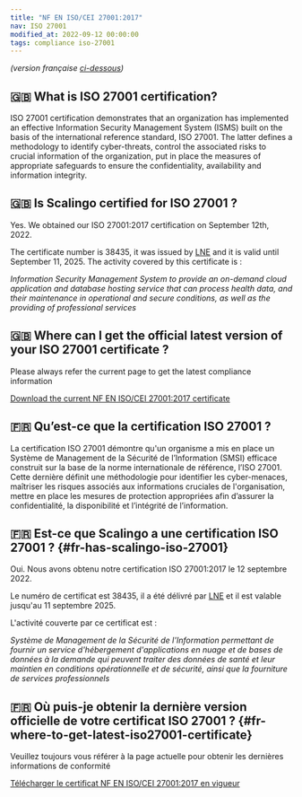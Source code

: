 ```yaml
---
title: "NF EN ISO/CEI 27001:2017"
nav: ISO 27001
modified_at: 2022-09-12 00:00:00
tags: compliance iso-27001
---
```

*(version française [ci-dessous](./2000-01-01-iso27001.md#fr-has-scalingo-iso-27001))*
## 🇬🇧 What is ISO 27001 certification?

ISO 27001 certification demonstrates that an organization has implemented an effective Information Security 
Management System (ISMS) built on the basis
of the international reference standard, ISO 27001. The latter defines a
methodology to identify cyber-threats, control the associated risks
to crucial information of the organization, put in place the measures of
appropriate safeguards to ensure the confidentiality, availability and
information integrity.
## 🇬🇧 Is Scalingo certified for ISO 27001 ?

Yes. We obtained our ISO 27001:2017 certification on September 12th, 2022.

The certificate number is 38435, it was issued by [LNE](https://www.lne.fr/) and it is valid until September 11, 2025.
The activity covered by this certificate is :

*Information Security Management System to provide an on-demand cloud application and database hosting service that can
process health data, and their maintenance in operational and secure conditions, as well as the providing of professional
services*

## 🇬🇧 Where can I get the official latest version of your ISO 27001 certificate ?

Please always refer the current page to get the latest compliance information

[Download the current NF EN ISO/CEI 27001:2017 certificate](https://cdn.scalingo.com/documents/20220912-scalingo-iso27001-lne-certificate-38435-rev0.pdf)

## 🇫🇷 Qu’est-ce que la certification ISO 27001 ?

La certification ISO 27001 démontre qu'un organisme a mis en place un Système de
Management de la Sécurité de l’Information (SMSI) efficace construit sur la base
de la norme internationale de référence, l’ISO 27001. Cette dernière définit une
méthodologie pour identifier les cyber-menaces, maîtriser les risques associés
aux informations cruciales de l'organisation, mettre en place les mesures de
protection appropriées afin d’assurer la confidentialité, la disponibilité et
l’intégrité de l’information.

## 🇫🇷 Est-ce que Scalingo a une certification ISO 27001 ? {#fr-has-scalingo-iso-27001}

Oui. Nous avons obtenu notre certification ISO 27001:2017 le 12 septembre 2022.

Le numéro de certificat est 38435, il a été délivré par [LNE](https://www.lne.fr/) et il est valable jusqu'au 11 septembre 2025.

L'activité couverte par ce certificat est :

*Système de Management de la Sécurité de l'Information permettant de fournir un service d'hébergement d'applications en
nuage et de bases de données à la demande qui peuvent traiter des données de santé et leur maintien en conditions
opérationnelle et de sécurité, ainsi que la fourniture de services professionnels*

## 🇫🇷 Où puis-je obtenir la dernière version officielle de votre certificat ISO 27001 ? {#fr-where-to-get-latest-iso27001-certificate}

Veuillez toujours vous référer à la page actuelle pour obtenir les dernières informations de conformité

[Télécharger le certificat NF EN ISO/CEI 27001:2017 en vigueur](https://cdn.scalingo.com/documents/20220912-scalingo-iso27001-lne-certificate-38435-rev0.pdf)
